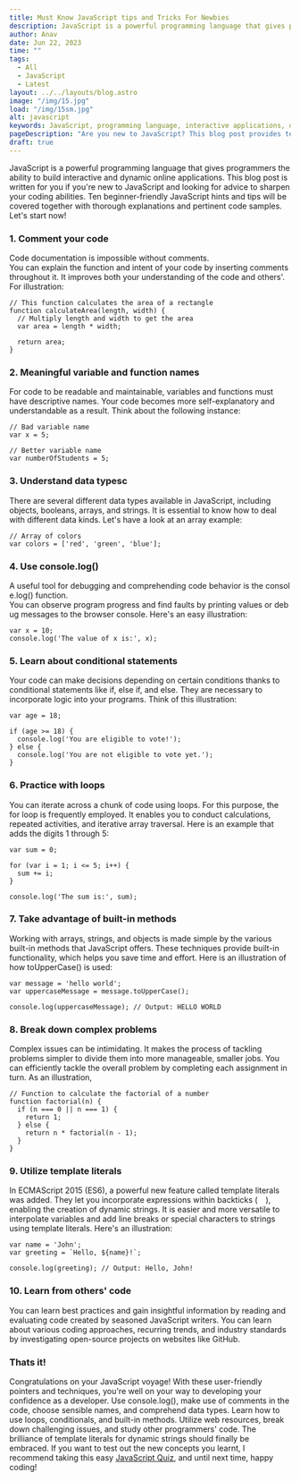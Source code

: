 ```yaml
---
title: Must Know JavaScript tips and Tricks For Newbies
description: JavaScript is a powerful programming language that gives programmers the ability to build interactive and dynamic online applications. This blog post...
author: Anav
date: Jun 22, 2023
time: ""
tags:
  - All
  - JavaScript
  - Latest
layout: ../../layouts/blog.astro
image: "/img/15.jpg"
load: "/img/15sm.jpg"
alt: javascript
keywords: JavaScript, programming language, interactive applications, dynamic applications, coding tips, JavaScript beginners, data types, conditional statements, loops, built-in methods, problem-solving, template literals
pageDescription: "Are you new to JavaScript? This blog post provides ten beginner-friendly JavaScript hints and tips to sharpen your coding abilities. "
draft: true
---
```


JavaScript is a powerful programming language that gives programmers the ability to build interactive and dynamic online applications. This blog post is written for you if you're new to JavaScript and looking for advice to sharpen your coding abilities. Ten beginner-friendly JavaScript hints and tips will be covered together with thorough explanations and pertinent code samples. Let's start now!

### 1. Comment your code

Code documentation is impossible without comments. You can explain the function and intent of your code by inserting comments throughout it. It improves both your understanding of the code and others'. For illustration:

```
// This function calculates the area of a rectangle
function calculateArea(length, width) {
  // Multiply length and width to get the area
  var area = length * width;

  return area;
}
```

### 2. Meaningful variable and function names

For code to be readable and maintainable, variables and functions must have descriptive names. Your code becomes more self-explanatory and understandable as a result. Think about the following instance:

```
// Bad variable name
var x = 5;

// Better variable name
var numberOfStudents = 5;
```

### 3. Understand data typesc

There are several different data types available in JavaScript, including objects, booleans, arrays, and strings. It is essential to know how to deal with different data kinds. Let's have a look at an array example:

```
// Array of colors
var colors = ['red', 'green', 'blue'];
```

### 4. Use console.log()

A useful tool for debugging and comprehending code behavior is the console.log() function. You can observe program progress and find faults by printing values or debug messages to the browser console. Here's an easy illustration:

```
var x = 10;
console.log('The value of x is:', x);
```

### 5. Learn about conditional statements

Your code can make decisions depending on certain conditions thanks to conditional statements like if, else if, and else. They are necessary to incorporate logic into your programs. Think of this illustration:

```
var age = 18;

if (age >= 18) {
  console.log('You are eligible to vote!');
} else {
  console.log('You are not eligible to vote yet.');
}
```

### 6. Practice with loops

You can iterate across a chunk of code using loops. For this purpose, the for loop is frequently employed. It enables you to conduct calculations, repeated activities, and iterative array traversal. Here is an example that adds the digits 1 through 5:

```
var sum = 0;

for (var i = 1; i <= 5; i++) {
  sum += i;
}

console.log('The sum is:', sum);
```

### 7. Take advantage of built-in methods

Working with arrays, strings, and objects is made simple by the various built-in methods that JavaScript offers. These techniques provide built-in functionality, which helps you save time and effort. Here is an illustration of how toUpperCase() is used:

```
var message = 'hello world';
var uppercaseMessage = message.toUpperCase();

console.log(uppercaseMessage); // Output: HELLO WORLD
```

### 8. Break down complex problems

Complex issues can be intimidating. It makes the process of tackling problems simpler to divide them into more manageable, smaller jobs. You can efficiently tackle the overall problem by completing each assignment in turn. As an illustration,

```
// Function to calculate the factorial of a number
function factorial(n) {
  if (n === 0 || n === 1) {
    return 1;
  } else {
    return n * factorial(n - 1);
  }
}
```

### 9. Utilize template literals

In ECMAScript 2015 (ES6), a powerful new feature called template literals was added. They let you incorporate expressions within backticks (`  `), enabling the creation of dynamic strings. It is easier and more versatile to interpolate variables and add line breaks or special characters to strings using template literals. Here's an illustration:

```
var name = 'John';
var greeting = `Hello, ${name}!`;

console.log(greeting); // Output: Hello, John!
```

### 10. Learn from others' code

You can learn best practices and gain insightful information by reading and evaluating code created by seasoned JavaScript writers. You can learn about various coding approaches, recurring trends, and industry standards by investigating open-source projects on websites like GitHub.

### Thats it!

Congratulations on your JavaScript voyage! With these user-friendly pointers and techniques, you're well on your way to developing your confidence as a developer. Use console.log(), make use of comments in the code, choose sensible names, and comprehend data types. Learn how to use loops, conditionals, and built-in methods. Utilize web resources, break down challenging issues, and study other programmers' code. The brilliance of template literals for dynamic strings should finally be embraced. If you want to test out the new concepts you learnt, I recommend taking this easy [JavaScript Quiz](https://codeology.net/quizzes/javascript-easy/), and until next time, happy coding!